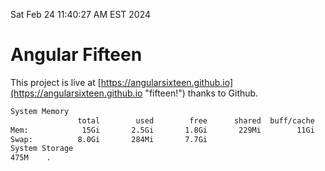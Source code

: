 Sat Feb 24 11:40:27 AM EST 2024

# Angular Fifteen


This project is live at [https://angularsixteen.github.io](https://angularsixteen.github.io "fifteen!") thanks to Github.

```bash
System Memory
               total        used        free      shared  buff/cache   available
Mem:            15Gi       2.5Gi       1.8Gi       229Mi        11Gi        12Gi
Swap:          8.0Gi       284Mi       7.7Gi
System Storage
475M	.
